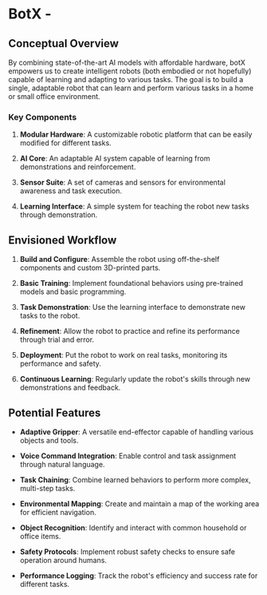 # BotX -

## Conceptual Overview

By combining state-of-the-art AI models with affordable hardware, botX empowers us to create intelligent robots (both embodied or not hopefully) capable of learning and adapting to various tasks. The goal is to build a single, adaptable robot that can learn and perform various tasks in a home or small office environment.

### Key Components

1. **Modular Hardware**: A customizable robotic platform that can be easily modified for different tasks.

2. **AI Core**: An adaptable AI system capable of learning from demonstrations and reinforcement.

3. **Sensor Suite**: A set of cameras and sensors for environmental awareness and task execution.

4. **Learning Interface**: A simple system for teaching the robot new tasks through demonstration.

## Envisioned Workflow

1. **Build and Configure**: Assemble the robot using off-the-shelf components and custom 3D-printed parts.

2. **Basic Training**: Implement foundational behaviors using pre-trained models and basic programming.

3. **Task Demonstration**: Use the learning interface to demonstrate new tasks to the robot.

4. **Refinement**: Allow the robot to practice and refine its performance through trial and error.

5. **Deployment**: Put the robot to work on real tasks, monitoring its performance and safety.

6. **Continuous Learning**: Regularly update the robot's skills through new demonstrations and feedback.

## Potential Features

- **Adaptive Gripper**: A versatile end-effector capable of handling various objects and tools.

- **Voice Command Integration**: Enable control and task assignment through natural language.

- **Task Chaining**: Combine learned behaviors to perform more complex, multi-step tasks.

- **Environmental Mapping**: Create and maintain a map of the working area for efficient navigation.

- **Object Recognition**: Identify and interact with common household or office items.

- **Safety Protocols**: Implement robust safety checks to ensure safe operation around humans.

- **Performance Logging**: Track the robot's efficiency and success rate for different tasks.
